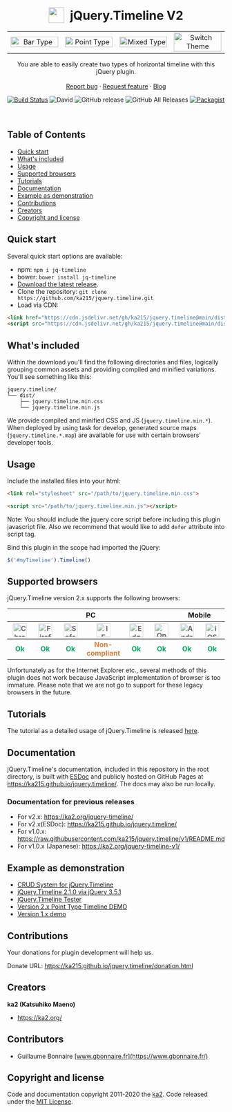 <p align="center">
  <h1 align="center" valign="bottom" height="43">
    <img src="https://raw.githubusercontent.com/ka215/jquery.timeline/develop/docs/imgs/timeline.svg" width="36" height="36" valign="bottom">&nbsp;
    jQuery.Timeline V2
  </h1>

  <table border="0">
    <tr>
    <td width="25%" align="center"><img src="https://raw.githubusercontent.com/ka215/jquery.timeline/develop/docs/imgs/jquery.timeline_v2_bar.png" width="100%" alt="Bar Type" /></td>
    <td width="25%" align="center"><img src="https://raw.githubusercontent.com/ka215/jquery.timeline/develop/docs/imgs/jquery.timeline_v2_point.png" width="100%" alt="Point Type" /></td>
    <td width="25%" align="center"><img src="https://raw.githubusercontent.com/ka215/jquery.timeline/develop/docs/imgs/jquery.timeline_v2_mixed.png" width="100%" alt="Mixed Type" /></td>
    <td width="25%" align="center"><img src="https://raw.githubusercontent.com/ka215/jquery.timeline/develop/docs/imgs/jquery.timeline_v21_theme.png" width="100%" alt="Switch Theme" /></td>
    </tr>
  </table>

  <p align="center">
    You are able to easily create two types of horizontal timeline with this jQuery plugin.
    <br>
    <br>
    <a href="https://github.com/ka215/jquery.timeline/issues/new?template=bug_report.md">Report bug</a>
    ·
    <a href="https://github.com/ka215/jquery.timeline/issues/new?template=feature_request.md">Request feature</a>
    ·
    <a href="https://ka2.org/">Blog</a>
  </p>
</p>

[![Build Status](https://travis-ci.org/ka215/jquery.timeline.svg?branch=master)](https://travis-ci.org/ka215/jquery.timeline)
![David](https://img.shields.io/david/ka215/jquery.timeline.svg)
![GitHub release](https://img.shields.io/github/release/ka215/jquery.timeline.svg)
![GitHub All Releases](https://img.shields.io/github/downloads/ka215/jquery.timeline/total.svg)
[![Packagist](https://img.shields.io/packagist/l/doctrine/orm.svg)](https://raw.githubusercontent.com/ka215/jquery.timeline/master/LICENSE)

<br>

## Table of Contents

- [Quick start](#quick-start)
- [What's included](#whats-included)
- [Usage](#usage)
- [Supported browsers](#supported-browsers)
- [Tutorials](#tutorials)
- [Documentation](#documentation)
- [Example as demonstration](#example-as-demonstration)
- [Contributions](#contributions)
- [Creators](#creators)
- [Copyright and license](#copyright-and-license)

## Quick start

Several quick start options are available:

- npm: `npm i jq-timeline`
- bower: `bower install jq-timeline`
- [Download the latest release](https://github.com/ka215/jquery.timeline/releases/latest/).
- Clone the repository: `git clone https://github.com/ka215/jquery.timeline.git`
- Load via CDN:
```HTML
<link href="https://cdn.jsdelivr.net/gh/ka215/jquery.timeline@main/dist/jquery.timeline.min.css" rel="stylesheet">
<script src="https://cdn.jsdelivr.net/gh/ka215/jquery.timeline@main/dist/jquery.timeline.min.js"></script>
```

## What's included

Within the download you'll find the following directories and files, logically grouping common assets and providing compiled and minified variations. You'll see something like this:

```
jquery.timeline/
└── dist/
    ├── jquery.timeline.min.css
    └── jquery.timeline.min.js
```

We provide compiled and minified CSS and JS (`jquery.timeline.min.*`).
When deployed by using task for develop, generated source maps (`jquery.timeline.*.map`) are available for use with certain browsers' developer tools.


## Usage

Include the installed files into your html:

```HTML
<link rel="stylesheet" src="/path/to/jquery.timeline.min.css">

<script src="/path/to/jquery.timeline.min.js"></script>
```

Note: You should include the jquery core script before including this plugin javascript file. Also we recommend that would like to add `defer` attribute into script tag.

Bind this plugin in the scope had imported the jQuery:

```JavaScript
$('#myTimeline').Timeline()
```


## Supported browsers

jQuery.Timeline version 2.x supports the following browsers:

<table>
<thead>
<tr>
<th colspan="6">PC</th>
<th colspan="2">Mobile</th>
</tr>
<tr>
<th width="12.5%" align="center"><img src="https://github.com/ka215/jquery.timeline/blob/develop/docs/imgs/chrome-brands.svg" width="32" alt="Chrome" style="opacity:0.65"></th>
<th width="12.5%" align="center"><img src="https://github.com/ka215/jquery.timeline/blob/develop/docs/imgs/firefox-brands.svg" width="32" alt="Firefox" style="opacity:0.65"></th>
<th width="12.5%" align="center"><img src="https://github.com/ka215/jquery.timeline/blob/develop/docs/imgs/safari-brands.svg" width="32" alt="Safari" style="opacity:0.65"></th>
<th width="12.5%" align="center"><img src="https://github.com/ka215/jquery.timeline/blob/develop/docs/imgs/internet-explorer-brands.svg" width="32" alt="IE" style="opacity:0.65"></th>
<th width="12.5%" align="center"><img src="https://github.com/ka215/jquery.timeline/blob/develop/docs/imgs/edge-brands.svg" width="32" alt="Edge" style="opacity:0.65"></th>
<th width="12.5%" align="center"><img src="https://github.com/ka215/jquery.timeline/blob/develop/docs/imgs/opera-brands.svg" width="32" alt="Opera" style="opacity:0.65"></th>
<th width="12.5%" align="center"><img src="https://github.com/ka215/jquery.timeline/blob/develop/docs/imgs/android-brands.svg" width="32" alt="Android" style="opacity:0.65"></th>
<th width="12.5%" align="center"><img src="https://github.com/ka215/jquery.timeline/blob/develop/docs/imgs/safari-brands.svg" width="32" alt="iOS Safari" style="opacity:0.65"></th>
</tr>
</thead>
<tbody>
<tr>
<td name="PC:Chrome" align="center"><b style="color:#00A960">Ok</b></td>
<td name="PC:Firefox" align="center"><b style="color:#00A960">Ok</b></td>
<td name="PC:Safari" align="center"><b style="color:#00A960">Ok</b></td>
<td name="PC:IE" align="center"><b style="color:#E17B34">Non-compliant</b></td>
<td name="PC:Edge" align="center"><b style="color:#00A960">Ok</b></td>
<td name="PC:Opera" align="center"><b style="color:#00A960">Ok</b></td>
<td name="MP:Android" align="center"><b style="color:#00A960">Ok</b></td>
<td name="MP:iOS Safari" align="center"><b style="color:#00A960">Ok</b></td>
</tr>
</tbody>
</table>

Unfortunately as for the Internet Explorer etc., several methods of this plugin does not work because JavaScript implementation of browser is too immature. Please note that we are not go to support for these legacy browsers in the future.


## Tutorials

The tutorial as a detailed usage of jQuery.Timeline is released [here](https://ka2.org/jquery-timeline/).


## Documentation

jQuery.Timeline's documentation, included in this repository in the root directory, is built with [ESDoc](https://esdoc.org/) and publicly hosted on GitHub Pages at <https://ka215.github.io/jquery.timeline/>. The docs may also be run locally.


### Documentation for previous releases

- For v2.x: <https://ka2.org/jquery-timeline/>
- For v2.x(ESDoc): <https://ka215.github.io/jquery.timeline/>
- For v1.0.x: <https://raw.githubusercontent.com/ka215/jquery.timeline/v1/README.md>
- For v1.0.x (Japanese): <https://ka2.org/jquery-timeline-v1/>

## Example as demonstration

- [CRUD System for jQuery.Timeline](https://ka2.org/jqtl-v2/sample-crud.html)
- [jQuery.Timeline 2.1.0 via jQuery 3.5.1](https://ka2.org/jqtl-v2/v2.1.html)
- [jQuery.Timeline Tester](https://ka2.org/jqtl-v2/)
- [Version 2.x Point Type Timeline DEMO](https://ka2.org/jqtl-v2/demo1.php)
- [Version 1.x demo](https://ka2.org/jqtl-v1/)

## Contributions

Your donations for plugin development will help us.

Donate URL: <https://ka215.github.io/jquery.timeline/donation.html>


## Creators

**ka2 (Katsuhiko Maeno)**

- <https://ka2.org/>

## Contributors

- Guillaume Bonnaire [www.gbonnaire.fr](https://www.gbonnaire.fr/)



## Copyright and license

Code and documentation copyright 2011-2020 the [ka2](https://ka2.org/). Code released under the [MIT License](https://raw.githubusercontent.com/ka215/jquery.timeline/main/LICENSE).
